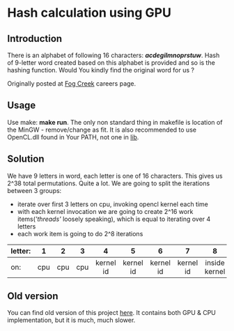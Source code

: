 # Hash calculation using GPU


## Introduction

There is an alphabet of following 16 characters: **_acdegilmnoprstuw_**. Hash of 9-letter word created based on this alphabet is provided and so is the hashing function. Would You kindly find the original word for us ?

Originally posted at [Fog Creek] careers page.


## Usage

Use make: **make run**. The only non standard thing in makefile is location of the MinGW - remove/change as fit. It is also recommended to use OpenCL.dll found in Your PATH, not one in [lib](libs/lib).

## Solution

We have 9 letters in word, each letter is one of 16 characters. This gives us 2^38 total permutations. Quite a lot. We are going to split the iterations between 3 groups:
* iterate over first 3 letters on cpu, invoking opencl kernel each time
* with each kernel invocation we are going to create 2^16 work items(*'threads'* loosely speaking), which is equal to iterating over 4 letters
* each work item is going to do 2^8 iterations

| letter: | 1 | 2 | 3 | 4 | 5 | 6 | 7 | 8 | 9 |
| ------- |:-:|:-:|:-:|:-:|:-:|:-:|:-:|:-:|:-:|
| on: | cpu | cpu | cpu | kernel id | kernel id | kernel id | kernel id | inside<br/>kernel | inside<br/>kernel



## Old version
You can find old version of this project [here](https://github.com/Scthe/hash-challenge--Fog-Creek--OpenCL). It contains both GPU & CPU implementation, but it is much, much slower.



[Fog Creek]: http://www.fogcreek.com/
